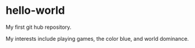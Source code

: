 # hello-world
My first git hub repository.

My interests include playing games, the color blue, and world dominance.
